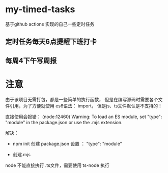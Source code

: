 # my-timed-tasks

基于github actions 实现的自己一些定时任务

## 定时任务每天6点提醒下班打卡


## 每周4下午写周报


# 注意

由于该项目无需打包，都是一些简单的执行函数， 但是在编写源码时需要各个文件引用，为了方便就使用 es6语法： import， 但是js、ts文件默认是不支持的！

直接使用会报错：
(node:12460) Warning: To load an ES module, set "type": "module" in the package.json or use the .mjs extension.


解决：
- npm init 创建 package.json 设置 ： "type": "module"

- 创建.mjs

node 不能直接执行 .ts文件，需要使用 ts-node 执行
